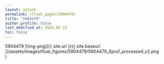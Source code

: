 ```yaml
---
layout: splash
permalink: /float_pages/5904479/
title: "5904479"
author_profile: false
last_modified_at: 2025-06-13
toc: false
---
```

 
5904479
![img-png]({{ site.url }}{{ site.baseurl }}/assets/images/float_figures/5904479/5904479_Sprof_processed_v2.png)